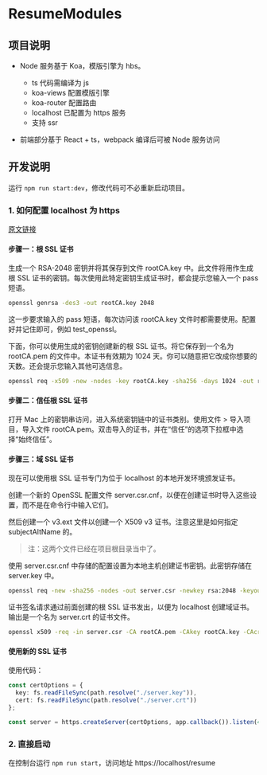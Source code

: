 # ResumeModules

## 项目说明

- Node 服务基于 Koa，模版引擎为 hbs。

  - ts 代码需编译为 js
  - koa-views 配置模版引擎
  - koa-router 配置路由
  - localhost 已配置为 https 服务
  - 支持 ssr

- 前端部分基于 React + ts，webpack 编译后可被 Node 服务访问

## 开发说明

运行 `npm run start:dev`，修改代码可不必重新启动项目。

### 1. 如何配置 localhost 为 https

[原文链接](https://juejin.im/post/5cff091ee51d455cd73ba068)

#### 步骤一：根 SSL 证书

生成一个 RSA-2048 密钥并将其保存到文件 rootCA.key 中。此文件将用作生成根 SSL 证书的密钥。每次使用此特定密钥生成证书时，都会提示您输入一个 pass 短语。

```sh
openssl genrsa -des3 -out rootCA.key 2048
```

这一步要求输入的 pass 短语，每次访问该 rootCA.key 文件时都需要使用。配置好并记住即可，例如 test_openssl。

下面，你可以使用生成的密钥创建新的根 SSL 证书。将它保存到一个名为 rootCA.pem 的文件中。本证书有效期为 1024 天。你可以随意把它改成你想要的天数。还会提示您输入其他可选信息。

```sh
openssl req -x509 -new -nodes -key rootCA.key -sha256 -days 1024 -out rootCA.pem
```

#### 步骤二：信任根 SSL 证书

打开 Mac 上的密钥串访问，进入系统密钥链中的证书类别。使用文件 > 导入项目，导入文件 rootCA.pem。双击导入的证书，并在“信任”的选项下拉框中选择“始终信任”。

#### 步骤三：域 SSL 证书

现在可以使用根 SSL 证书专门为位于 localhost 的本地开发环境颁发证书。

创建一个新的 OpenSSL 配置文件 server.csr.cnf，以便在创建证书时导入这些设置，而不是在命令行中输入它们。

然后创建一个 v3.ext 文件以创建一个 X509 v3 证书。注意这里是如何指定 subjectAltName 的。

> 注：这两个文件已经在项目根目录当中了。

使用 server.csr.cnf 中存储的配置设置为本地主机创建证书密钥。此密钥存储在 server.key 中。

```sh
openssl req -new -sha256 -nodes -out server.csr -newkey rsa:2048 -keyout server.key -config <( cat server.csr.cnf )
```

证书签名请求通过前面创建的根 SSL 证书发出，以便为 localhost 创建域证书。输出是一个名为 server.crt 的证书文件。

```sh
openssl x509 -req -in server.csr -CA rootCA.pem -CAkey rootCA.key -CAcreateserial -out server.crt -days 500 -sha256 -extfile v3.ext
```

#### 使用新的 SSL 证书

使用代码：

```ts
const certOptions = {
  key: fs.readFileSync(path.resolve("./server.key")),
  cert: fs.readFileSync(path.resolve("./server.crt"))
};

const server = https.createServer(certOptions, app.callback()).listen(443);
```

### 2. 直接启动

在控制台运行 `npm run start`，访问地址 https://localhost/resume
